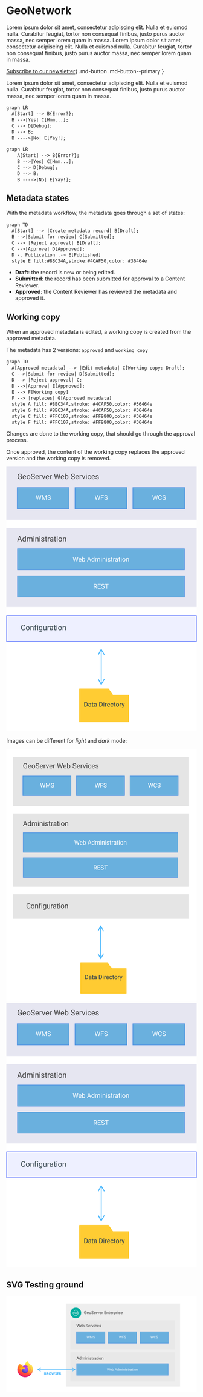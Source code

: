 # GeoNetwork

Lorem ipsum dolor sit amet, consectetur adipiscing elit. Nulla et euismod nulla. Curabitur feugiat, tortor non consequat finibus, justo purus auctor massa, nec semper lorem quam in massa. Lorem ipsum dolor sit amet, consectetur adipiscing elit. Nulla et euismod nulla. Curabitur feugiat, tortor non consequat finibus, justo purus auctor massa, nec semper lorem quam in massa.

[Subscribe to our newsletter](#){ .md-button .md-button--primary }

Lorem ipsum dolor sit amet, consectetur adipiscing elit. Nulla et euismod nulla. Curabitur feugiat, tortor non consequat finibus, justo purus auctor massa, nec semper lorem quam in massa.

``` mermaid
graph LR
  A[Start] --> B{Error?};
  B -->|Yes| C[Hmm...];
  C --> D[Debug];
  D --> B;
  B ---->|No| E[Yay!];
```

    graph LR
        A[Start] --> B{Error?};
        B -->|Yes| C[Hmm...];
        C --> D[Debug];
        D --> B;
        B ---->|No| E[Yay!];

## Metadata states

With the metadata workflow, the metadata goes through a set of states:

``` mermaid
graph TD
  A[Start] --> |Create metadata record| B[Draft];
  B -->|Submit for review| C[Submitted];
  C --> |Reject approval| B[Draft];
  C -->|Approve| D[Approved];
  D -. Publication .-> E[Published]
  style E fill:#8BC34A,stroke:#4CAF50,color: #36464e
```

* **Draft**: the record is new or being edited.
* **Submitted**: the record has been submitted for approval to a Content Reviewer.
* **Approved**: the Content Reviewer has reviewed the metadata and approved it.

## Working copy

When an approved metadata is edited, a working copy is created from the approved metadata.

The metadata has 2 versions: `approved` and `working copy`

``` mermaid
graph TD
  A[Approved metadata] --> |Edit metadata| C[Working copy: Draft];
  C -->|Submit for review| D[Submitted];
  D --> |Reject approval| C;
  D -->|Approve| E[Approved];
  E --> F[Working copy]
  F --> |replaces| G[Approved metadata]
  style A fill: #8BC34A,stroke: #4CAF50,color: #36464e
  style G fill: #8BC34A,stroke: #4CAF50,color: #36464e
  style C fill: #FFC107,stroke: #FF9800,color: #36464e
  style F fill: #FFC107,stroke: #FF9800,color: #36464e
```

Changes are done to the working copy, that should go through the approval process.

Once approved, the content of the working copy replaces the approved version and the working copy is removed.

![Schema](images/geoserver_data_directory_dark.svg)

Images can be different for _light_ and _dark_ mode:

![Schema](images/geoserver_data_directory.svg#only-light)
![Schema](images/geoserver_data_directory_dark.svg#only-dark)

## SVG Testing ground

![Schema](images/geoserver_webadministration.svg)